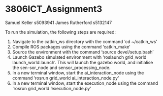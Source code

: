 # 3806ICT_Assignment3
Samuel Keller s5093941
James Rutherford s5132147

To run the simulation, the following steps are required:
1.	Navigate to the catkin_ws directory with the command ‘cd ~/catkin_ws’
2.	Compile ROS packages using the command ‘catkin_make’
3.	Source the environment with the command ‘source devel/setup.bash’
4.	Launch Gazebo simulated environment with ‘roslaunch grid_world launch_world.launch’. This will launch the gazebo world, and initialise the sen-sor_node and sensor_processing_node.
5.	In a new terminal window, start the ai_interaction_node using the command ‘rosrun grid_world ai_interaction_node.py’
6.	In a new terminal window, start the execution_node using the command ‘rosrun grid_world ‘execution_node.py’
